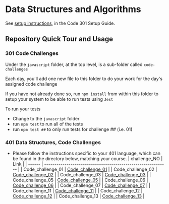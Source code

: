 # Data Structures and Algorithms

See [setup instructions](https://codefellows.github.io/setup-guide/code-301/3-code-challenges), in the Code 301 Setup Guide.

## Repository Quick Tour and Usage

### 301 Code Challenges

Under the `javascript` folder, at the top level, is a sub-folder called `code-challenges`

Each day, you'll add one new file to this folder to do your work for the day's assigned code challenge

If you have not already done so, run `npm install` from within this folder to setup your system to be able to run tests using `Jest`

To run your tests

- Change to the `javascript` folder
- run `npm test` to run all of the tests
- run `npm test ##` to only run tests for challenge ## (i.e. 01)

### 401 Data Structures, Code Challenges

- Please follow the instructions specific to your 401 language, which can be found in the directory below, matching your course.
  | challenge_NO | Link |
  | ------ | ------------------------------------------------------------- |
  | Code_challenge_01 | [Code_challenge_01](https://github.com/arahal81/data-structures-and-algorithms/blob/main/python/code_challenges/array_reverse/README.md) |
  | Code_challenge_02 | [Code_challenge_02](https://github.com/arahal81/data-structures-and-algorithms/blob/main/python/code_challenges/array_shift/README.md) |
  | Code_challenge_03 | [Code_challenge_03](https://github.com/arahal81/data-structures-and-algorithms/blob/main/python/code_challenges/binary-search/README.md) |
  | Code_challenge_05 | [Code_challenge_05](https://github.com/arahal81/data-structures-and-algorithms/blob/main/python/linked_list/README.md) |
  | Code_challenge_06 | [Code_challenge_06](https://github.com/arahal81/data-structures-and-algorithms/blob/main/python/linked_list/README.md) |
  | Code_challenge_07 | [Code_challenge_07](https://github.com/arahal81/data-structures-and-algorithms/blob/main/python/linked_list/README.md) |
  | Code_challenge_11 | [Code_challenge_11](https://github.com/arahal81/data-structures-and-algorithms/blob/main/python/pseudo_queue/README.md) |
  | Code_challenge_12 | [Code_challenge_12](https://github.com/arahal81/data-structures-and-algorithms/blob/main/python/stack_queue_animal_shelter/README.md) |
  | Code_challenge_13 | [Code_challenge_13](https://github.com/arahal81/data-structures-and-algorithms/blob/main/python/stack_queue_brackets/README.md) |
